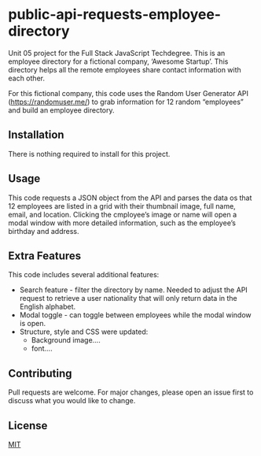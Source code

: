 # public-api-requests-employee-directory
Unit 05 project for the Full Stack JavaScript Techdegree. This is an employee directory for a fictional company, ‘Awesome Startup’. This directory helps all the remote employees share contact information with each other.

For this fictional company, this code uses the Random User Generator API  (https://randomuser.me/) to grab information for 12 random “employees” and build an employee directory.

## Installation

There is nothing required to install for this project.

## Usage

This code requests a JSON object from the API and parses the data os that 12 employees are listed in a grid with their thumbnail image, full name, email, and location. Clicking the cmployee’s image or name will open a modal window with more detailed information, such as the employee’s birthday and address.

## Extra Features

This code includes several additional features:
* Search feature - filter the directory by name. Needed to adjust the API request to retrieve a user nationality that will only return data in the English alphabet.
* Modal toggle - can toggle between employees while the modal window is open.
* Structure, style and CSS were updated:
  * Background image….
  * font….



## Contributing

Pull requests are welcome. For major changes, please open an issue first
to discuss what you would like to change.


## License

[MIT](https://choosealicense.com/licenses/mit/)
